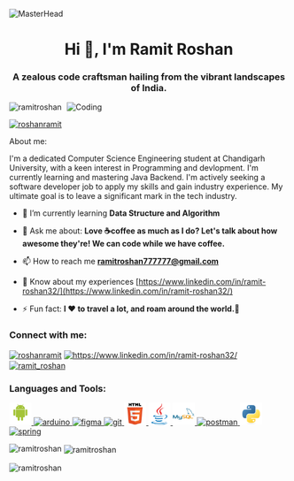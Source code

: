 ![MasterHead](https://images.unsplash.com/photo-1555066931-4365d14bab8c?auto=format&fit=crop&q=80&w=1000&ixlib=rb-4.0.3&ixid=M3wxMjA3fDB8MHxzZWFyY2h8Nnx8Y29kaW5nfGVufDB8fDB8fHww)
<h1 align="center">Hi 👋, I'm Ramit Roshan</h1>
<h3 align="center">A zealous code craftsman hailing from the vibrant landscapes of India.</h3>
<img align="right" alt="Coding" width="400" src="https://cdn.dribbble.com/users/1162077/screenshots/3848914/programmer.gif">

<p align="left"> <img src="https://komarev.com/ghpvc/?username=ramitroshan&label=Profile%20views&color=0e75b6&style=flat" alt="ramitroshan" /> </p>

<p align="left"> <a href="https://twitter.com/roshanramit" target="blank"><img src="https://img.shields.io/twitter/follow/roshanramit?logo=twitter&style=for-the-badge" alt="roshanramit" /></a> </p>

About me:

I'm a dedicated Computer Science Engineering student at Chandigarh University, with a keen interest in Programming and devlopment. I'm currently learning and mastering Java Backend. I'm actively seeking a software developer job to apply my skills and gain industry experience. My ultimate goal is to leave a significant mark in the tech industry.
- 🌱 I’m currently learning **Data Structure and Algorithm**

- 💬 Ask me about: **Love ☕coffee as much as I do? Let's talk about how awesome they're! We can code while we have coffee.**

- 📫 How to reach me **ramitroshan777777@gmail.com**

- 📄 Know about my experiences [https://www.linkedin.com/in/ramit-roshan32/](https://www.linkedin.com/in/ramit-roshan32/)

- ⚡ Fun fact: **I ❤️ to travel a lot, and roam around the world.🙈**

<h3 align="left">Connect with me:</h3>
<p align="left">
<a href="https://twitter.com/roshanramit" target="blank"><img align="center" src="https://raw.githubusercontent.com/rahuldkjain/github-profile-readme-generator/master/src/images/icons/Social/twitter.svg" alt="roshanramit" height="30" width="40" /></a>
<a href="https://linkedin.com/in/https://www.linkedin.com/in/ramit-roshan32/" target="blank"><img align="center" src="https://raw.githubusercontent.com/rahuldkjain/github-profile-readme-generator/master/src/images/icons/Social/linked-in-alt.svg" alt="https://www.linkedin.com/in/ramit-roshan32/" height="30" width="40" /></a>
<a href="https://instagram.com/ramit_roshan" target="blank"><img align="center" src="https://raw.githubusercontent.com/rahuldkjain/github-profile-readme-generator/master/src/images/icons/Social/instagram.svg" alt="ramit_roshan" height="30" width="40" /></a>
</p>

<h3 align="left">Languages and Tools:</h3>
<p align="left"> <a href="https://developer.android.com" target="_blank" rel="noreferrer"> <img src="https://raw.githubusercontent.com/devicons/devicon/master/icons/android/android-original-wordmark.svg" alt="android" width="40" height="40"/> </a> <a href="https://www.arduino.cc/" target="_blank" rel="noreferrer"> <img src="https://cdn.worldvectorlogo.com/logos/arduino-1.svg" alt="arduino" width="40" height="40"/> </a> <a href="https://www.figma.com/" target="_blank" rel="noreferrer"> <img src="https://www.vectorlogo.zone/logos/figma/figma-icon.svg" alt="figma" width="40" height="40"/> </a> <a href="https://git-scm.com/" target="_blank" rel="noreferrer"> <img src="https://www.vectorlogo.zone/logos/git-scm/git-scm-icon.svg" alt="git" width="40" height="40"/> </a> <a href="https://www.w3.org/html/" target="_blank" rel="noreferrer"> <img src="https://raw.githubusercontent.com/devicons/devicon/master/icons/html5/html5-original-wordmark.svg" alt="html5" width="40" height="40"/> </a> <a href="https://www.java.com" target="_blank" rel="noreferrer"> <img src="https://raw.githubusercontent.com/devicons/devicon/master/icons/java/java-original.svg" alt="java" width="40" height="40"/> </a> <a href="https://www.mysql.com/" target="_blank" rel="noreferrer"> <img src="https://raw.githubusercontent.com/devicons/devicon/master/icons/mysql/mysql-original-wordmark.svg" alt="mysql" width="40" height="40"/> </a> <a href="https://postman.com" target="_blank" rel="noreferrer"> <img src="https://www.vectorlogo.zone/logos/getpostman/getpostman-icon.svg" alt="postman" width="40" height="40"/> </a> <a href="https://www.python.org" target="_blank" rel="noreferrer"> <img src="https://raw.githubusercontent.com/devicons/devicon/master/icons/python/python-original.svg" alt="python" width="40" height="40"/> </a> <a href="https://spring.io/" target="_blank" rel="noreferrer"> <img src="https://www.vectorlogo.zone/logos/springio/springio-icon.svg" alt="spring" width="40" height="40"/> </a> </p>

<p><img align="left" src="https://github-readme-stats.vercel.app/api/top-langs?username=ramitroshan&show_icons=true&locale=en&layout=compact" alt="ramitroshan" /></p>

<p>&nbsp;<img align="center" src="https://github-readme-stats.vercel.app/api?username=ramitroshan&show_icons=true&locale=en" alt="ramitroshan" /></p>

<p><img align="center" src="https://github-readme-streak-stats.herokuapp.com/?user=ramitroshan&" alt="ramitroshan" /></p>
